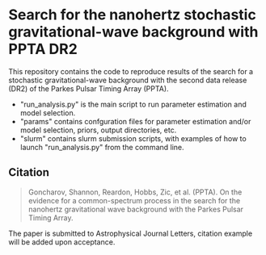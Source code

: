 # Search for the nanohertz stochastic gravitational-wave background with PPTA DR2

This repository contains the code to reproduce results of the search for a stochastic gravitational-wave background with the second data release (DR2) of the Parkes Pulsar Timing Array (PPTA).
 - "run_analysis.py" is the main script to run parameter estimation and model selection.
 - "params" contains confguration files for parameter estimation and/or model selection, priors, output directories, etc. 
 - "slurm" contains slurm submission scripts, with examples of how to launch "run\_analysis.py" from the command line.

## Citation

> Goncharov, Shannon, Reardon, Hobbs, Zic, et al. (PPTA). On the evidence for a common-spectrum process in the search for the nanohertz gravitational wave background with the Parkes Pulsar Timing Array.

The paper is submitted to Astrophysical Journal Letters, citation example will be added upon acceptance.
